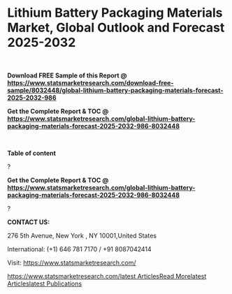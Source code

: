 <h1>Lithium Battery Packaging Materials Market, Global Outlook and Forecast 2025-2032</h1><br/><p><strong>Download FREE Sample of this Report @ <a href="https://www.statsmarketresearch.com/download-free-sample/8032448/global-lithium-battery-packaging-materials-forecast-2025-2032-986">https://www.statsmarketresearch.com/download-free-sample/8032448/global-lithium-battery-packaging-materials-forecast-2025-2032-986</a></strong></p>
 
 
 
 <div><b>Get the Complete Report & TOC @ <a href="https://www.statsmarketresearch.com/global-lithium-battery-packaging-materials-forecast-2025-2032-986-8032448">https://www.statsmarketresearch.com/global-lithium-battery-packaging-materials-forecast-2025-2032-986-8032448</a></b></div>
 
 
 
 <p><br />
 
 <b>Table of content</b></p>
 
 
 
 <p>? </p>
 
 
 
 <div><b>Get the Complete Report & TOC @ <a href="https://www.statsmarketresearch.com/global-lithium-battery-packaging-materials-forecast-2025-2032-986-8032448">https://www.statsmarketresearch.com/global-lithium-battery-packaging-materials-forecast-2025-2032-986-8032448</a></b></div>
 
 
 
 <p>? </p>
 
 
 
 <p><b>CONTACT US:</b><br />
 
 276 5th Avenue, New York , NY 10001,United States<br />
 
 International: (+1) 646 781 7170 / +91 8087042414<br />
 
 Visit: <a href="https://www.statsmarketresearch.com/">https://www.statsmarketresearch.com/</a><br />
 
 <a href="https://gyeongbokgung.com">https://www.statsmarketresearch.com/</a><a href="https://hallyeomaritime.com">latest Articles</a><a href="https://jingwansa.com">Read More</a><a href="https://nguoiviet.jp/">latest Articles</a><a href="https://www.intelmarketresearch.com/">latest Publications</a></p>